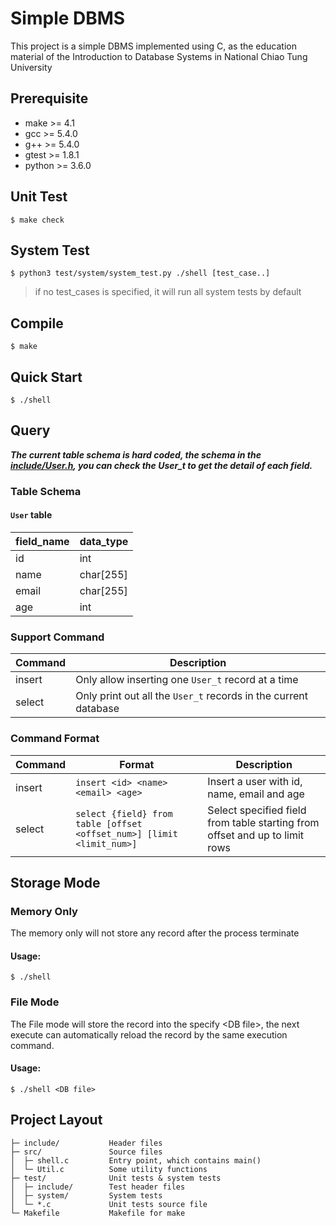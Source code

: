 # Simple DBMS                                                                                                   

This project is a simple DBMS implemented using C, as the education material of the Introduction to Database Systems in National Chiao Tung University

## Prerequisite

* make >= 4.1
* gcc >= 5.4.0
* g++ >= 5.4.0
* gtest >= 1.8.1
* python >= 3.6.0

## Unit Test

`$ make check`

## System Test

`$ python3 test/system/system_test.py ./shell [test_case..]`

> if no test_cases is specified, it will run all system tests by default

## Compile

`$ make`

## Quick Start
`$ ./shell`

## Query

***The current table schema is hard coded, the schema in the [include/User.h](include/User.h), you can check the User_t to get the detail of each field.***

### Table Schema
#### `User` table
| field_name | data_type |
|---|---|
| id | int |
| name | char[255] |
| email | char[255] |
| age | int |

### Support Command
| Command | Description |
|---|---| 
| insert | Only allow inserting one `User_t` record at a time |
| select | Only print out all the `User_t` records in the current database |

### Command Format
| Command | Format | Description |
|---|---|---|
| insert | `insert <id> <name> <email> <age>` | Insert a user with id, name, email and age |
| select | `select {field} from table [offset <offset_num>] [limit <limit_num>]` | Select specified field from table starting from offset and up to limit rows |

## Storage Mode

### Memory Only

The memory only will not store any record after the process terminate

#### Usage:
`$ ./shell`

### File Mode

The File mode will store the record into the specify \<DB file\>, the
next execute can automatically reload the record by the same
execution command.

#### Usage:
`$ ./shell <DB file>`

## Project Layout
    ├─ include/           Header files
    ├─ src/               Source files
    │  ├─ shell.c         Entry point, which contains main()
    │  └─ Util.c          Some utility functions
    ├─ test/              Unit tests & system tests
    │  ├─ include/        Test header files
    │  ├─ system/         System tests
    │  └─ *.c             Unit tests source file
    └─ Makefile           Makefile for make
